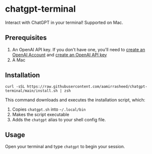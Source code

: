 # chatgpt-terminal

Interact with ChatGPT in your terminal! Supported on Mac.

## Prerequisites
1. An OpenAI API key. If you don't have one, you'll need to [create an OpenAI Account](https://platform.openai.com/) and [create an OpenAI API key](https://platform.openai.com/account/api-keys)
2. A Mac

## Installation

`curl -sSL https://raw.githubusercontent.com/aamirrasheed/chatgpt-terminal/main/install.sh | zsh`

This command downloads and executes the installation script, which:
1. Copies `chatgpt.sh` into `~/.local/bin`
2. Makes the script executable
3. Adds the `chatgpt` alias to your shell config file.

## Usage

Open your terminal and type `chatgpt` to begin your session.